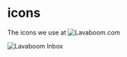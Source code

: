 # icons

The icons we use at ![Lavaboom.com](http://lavaboom.com)

![Lavaboom Inbox](https://lavaboom.com/img/inbox.jpg "Lavaboom | Secure Email for Everyone")
